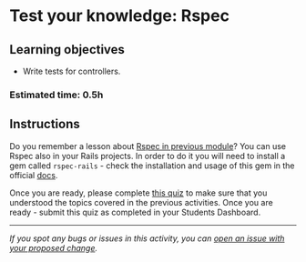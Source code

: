 # Test your knowledge:  Rspec

## Learning objectives
- Write tests for controllers.

### Estimated time: 0.5h

## Instructions

Do you remember a lesson about [Rspec in previous module](https://github.com/microverseinc/curriculum-ruby/blob/main/oop/lessons/rspec_unit_test.md)?
You can use Rspec also in your Rails projects. In order to do it you will need to install a gem called `rspec-rails` - check the installation and usage of this gem in the official [docs](https://github.com/rspec/rspec-rails).

Once you are ready, please complete [this quiz](https://forms.gle/QSnSzBDYj2QTCcwH6) to make sure that you understood the topics covered in the previous activities.
Once you are ready - submit this quiz as completed in your Students Dashboard.

------

_If you spot any bugs or issues in this activity, you can [open an issue with your proposed change](https://github.com/microverseinc/curriculum-transversal-skills/blob/main/git-github/articles/open_issue.md)._
